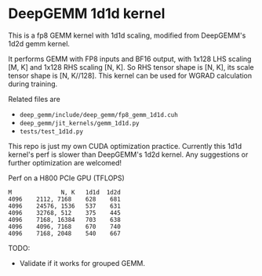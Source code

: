 # DeepGEMM 1d1d kernel

This is a fp8 GEMM kernel with 1d1d scaling, modified from DeepGEMM's 1d2d gemm kernel.

It performs GEMM with FP8 inputs and BF16 output, with 1x128 LHS scaling [M, K] and 1x128 RHS scaling [N, K].
So RHS tensor shape is [N, K], its scale tensor shape is [N, K//128].
This kernel can be used for WGRAD calculation during training.

Related files are 
* `deep_gemm/include/deep_gemm/fp8_gemm_1d1d.cuh`
* `deep_gemm/jit_kernels/gemm_1d1d.py`
* `tests/test_1d1d.py`

This repo is just my own CUDA optimization practice.
Currently this 1d1d kernel's perf is slower than DeepGEMM's 1d2d kernel.
Any suggestions or further optimization are welcomed!

Perf on a H800 PCIe GPU (TFLOPS)
```
M	           N, K	  1d1d	1d2d
4096	2112, 7168	  628	 681
4096	24576, 1536	  537	 631
4096	32768, 512	  375	 445
4096	7168, 16384	  703	 638
4096	4096, 7168	  670	 740
4096	7168, 2048	  540	 667
```

TODO:
* Validate if it works for grouped GEMM.
